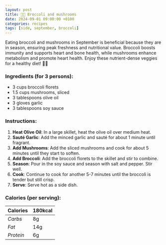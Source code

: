 ```yaml
---
layout: post
title: 👨‍🍳 Broccoli and mushrooms
date: 2024-09-01 09:00:00 +0100
categories: recipes
tags: [side, september, broccoli]
---
```


Eating broccoli and mushrooms in September is beneficial because they are in season, ensuring peak freshness and nutritional value. Broccoli boosts immunity and supports heart and bone health, while mushrooms enhance metabolism and promote heart health. Enjoy these nutrient-dense veggies for a healthy diet! 🥦🍄

### Ingredients (for 3 persons):
- 3 cups broccoli florets
- 1.5 cups mushrooms, sliced
- 3 tablespoons olive oil
- 3 gloves garlic
- 3 tablespoons soy sauce

### Instructions:

1. **Heat Olive Oil**: In a large skillet, heat the olive oil over medium heat.
2. **Sauté Garlic**: Add the minced garlic and sauté for about 1 minute until fragrant.
3. **Add Mushrooms**: Add the sliced mushrooms and cook for about 5 minutes until they start to soften.
4. **Add Broccoli**: Add the broccoli florets to the skillet and stir to combine.
5. **Season**: Pour in the soy sauce and season with salt and pepper. Stir well.
6. **Cook**: Continue to cook for another 5-7 minutes until the broccoli is tender but still crisp.
7. **Serve**: Serve hot as a side dish.

### Calories (per serving):

| **Calories** | 180kcal |
| ----------- | ----------- |
| *Carbs* | 8g |
| *Fat* | 14g |
| *Protein* | 6g |